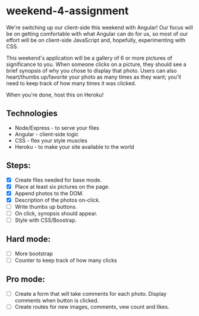 # weekend-4-assignment

We're switching up our client-side this weekend with Angular! Our focus will be on getting comfortable with what Angular can do for us, so most of our effort will be on client-side JavaScript and, hopefully, experimenting with CSS.

This weekend's application will be a gallery of 6 or more pictures of significance to you. When someone clicks on a picture, they should see a brief synopsis of why you chose to display that photo. Users can also heart/thumbs up/favorite your photo as many times as they want; you'll need to keep track of how many times it was clicked.

When you're done, host this on Heroku!

## Technologies

- Node/Express - to serve your files
- Angular - client-side logic
- CSS - flex your style muscles
- Heroku - to make your site available to the world

## Steps:
- [x] Create files needed for base mode.
- [x] Place at least six pictures on the page.
- [x] Append photos to the DOM.
- [x] Description of the photos on-click.
- [ ] Write thumbs up buttons.
- [ ] On click, synopsis should appear.
- [ ] Style with CSS/Boostrap.
## Hard mode:
- [ ] More bootstrap
- [ ] Counter to keep track of how many clicks
## Pro mode:
- [ ] Create a form that will take comments for each photo. Display comments when button is clicked.
- [ ] Create routes for new images, comments, vew count and likes.